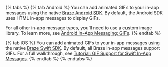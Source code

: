 {% tabs %}
{% tab Android %}
You can add animated GIFs to your in-app messages using the native [Braze Android SDK](https://github.com/braze-inc/braze-android-sdk). By default, the Android SDK uses HTML in-app messages to display GIFs.

For all other in-app message types, you'll need to use a custom image library. To learn more, see [Android In-App Messaging: GIFs]({{site.baseurl}}/developer_guide/platform_integration_guides/android/in-app_messaging/customization/gifs/).
{% endtab %}

{% tab iOS %}
You can add animated GIFs to your in-app messages using the native [Braze Swift SDK](https://github.com/braze-inc/braze-swift-sdk). By default, all Braze in-app messages support GIFs. For a full walkthrough, see [Tutorial: GIF Support for Swift In-App Messages](https://braze-inc.github.io/braze-swift-sdk/tutorials/braze/c3-gif-support).
{% endtab %}
{% endtabs %}

